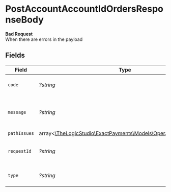 # PostAccountAccountIdOrdersResponseBody

**Bad Request**\
When there are errors in the payload



## Fields

| Field                                                                                                      | Type                                                                                                       | Required                                                                                                   | Description                                                                                                | Example                                                                                                    |
| ---------------------------------------------------------------------------------------------------------- | ---------------------------------------------------------------------------------------------------------- | ---------------------------------------------------------------------------------------------------------- | ---------------------------------------------------------------------------------------------------------- | ---------------------------------------------------------------------------------------------------------- |
| `code`                                                                                                     | *?string*                                                                                                  | :heavy_minus_sign:                                                                                         | Code of the validation error.                                                                              | validation-error                                                                                           |
| `message`                                                                                                  | *?string*                                                                                                  | :heavy_minus_sign:                                                                                         | Message explaining the validation error.                                                                   | Client request body failed validation                                                                      |
| `pathIssues`                                                                                               | array<[\TheLogicStudio\ExactPayments\Models\Operations\PathIssues](../../Models/Operations/PathIssues.md)> | :heavy_minus_sign:                                                                                         | N/A                                                                                                        |                                                                                                            |
| `requestId`                                                                                                | *?string*                                                                                                  | :heavy_minus_sign:                                                                                         | Request identifier in UUID format.                                                                         | bcc78633-cd09-4e7d-8f3b-d593fdc1439c                                                                       |
| `type`                                                                                                     | *?string*                                                                                                  | :heavy_minus_sign:                                                                                         | Type of the validation error.                                                                              | invalid-request-error                                                                                      |